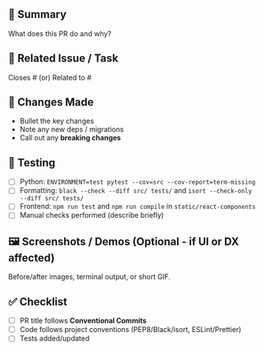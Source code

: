<!--
Thanks for contributing to OpenBacklog! 
Please keep the sections short + focused. Use Conventional Commits in the PR title, e.g.:
feat(api): add user preference endpoints
-->

## 📝 Summary
What does this PR do and why?

## 🔗 Related Issue / Task
Closes #<id> (or) Related to #<id>  

## 🧱 Changes Made
- Bullet the key changes
- Note any new deps / migrations
- Call out any **breaking changes**

## 🧪 Testing
- [ ] Python: `ENVIRONMENT=test pytest --cov=src --cov-report=term-missing`
- [ ] Formatting: `black --check --diff src/ tests/` and `isort --check-only --diff src/ tests/`
- [ ] Frontend: `npm run test` and `npm run compile` in `static/react-components`
- [ ] Manual checks performed (describe briefly)

## 🖼️ Screenshots / Demos (Optional - if UI or DX affected)
Before/after images, terminal output, or short GIF.

## ✅ Checklist
- [ ] PR title follows **Conventional Commits**
- [ ] Code follows project conventions (PEP8/Black/isort, ESLint/Prettier)
- [ ] Tests added/updated
